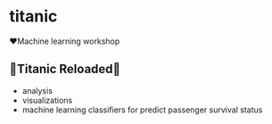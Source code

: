 # titanic
❤Machine learning workshop 

## 🚢Titanic Reloaded💎

- analysis
- visualizations
- machine learning classifiers for predict passenger survival status
